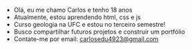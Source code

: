 - Olá, eu me chamo Carlos e tenho 18 anos
- Atualmente, estou aprendendo html, css e js
- Curso geologia na UFC e estou no terceiro semestre!
- Busco compartilhar futuros projetos e construir um portfólio
- Contate-me por email: carlosedu4923@gmail.com
